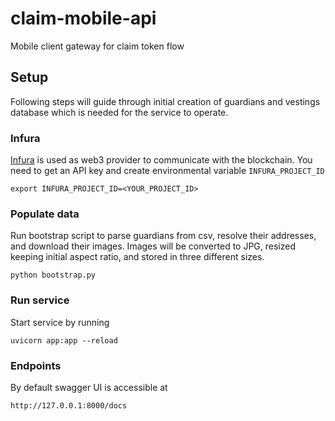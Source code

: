 # claim-mobile-api
Mobile client gateway for claim token flow


## Setup

Following steps will guide through initial creation of guardians and vestings database which is needed for the service to operate.

### Infura

[Infura](https://infura.io/) is used as web3 provider to communicate with the blockchain. You need to get an API key and create environmental variable `INFURA_PROJECT_ID`
```
export INFURA_PROJECT_ID=<YOUR_PROJECT_ID>
```

### Populate data

Run bootstrap script to parse guardians from csv, resolve their addresses, and download their images. Images will be converted to JPG, resized keeping initial aspect ratio, and stored in three different sizes.
```
python bootstrap.py
```

### Run service
Start service by running
```
uvicorn app:app --reload
```

### Endpoints
By default swagger UI is accessible at
```
http://127.0.0.1:8000/docs
```
